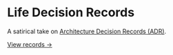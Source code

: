 # Life Decision Records

A satirical take on [Architecture Decision Records (ADR)](https://adr.github.io/).

[View records →](./doc/adr/)
